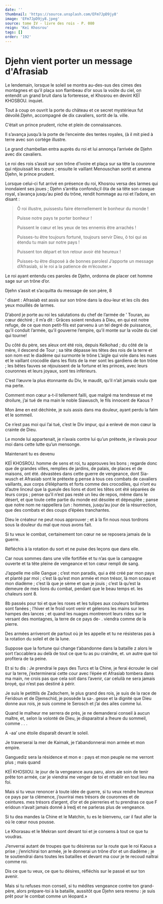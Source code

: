 ```yaml
---
date: ''
thumbnail: 'https://source.unsplash.com/EFm7JpD9jy8'
image: 'EFm7JpD9jy8.jpeg'
source: tome IV - livre des rois - P. 080
reign: 'Keï Khosrou'
tags: []
order: '192'
---
```


# Djehn vient porter un message d'Afrasiab

Le lendemain, lorsque le soleil se montra au-des-sus des cimes des montagnes et qu’il plaça son flambeau d’or sous la voûte du ciel, on entendit un grand bruit dans la forteresse, el Khosrou en devint KEÏ KHOSBOU. inquiet.

Tout à coup on ouvrit la porte du château et ce secret mystérieux fut dévoilé.Djehn, accompagné de dix cavaliers, sortit de la. ville.

C’était un prince prudent, riche et plein de connaissances.

Il s’avança jusqu’à la porte de l’enceinte des tentes royales, (à il mit pied à terre avec son cortége illustre.

Le grand chambellan entra auprès du roi et lui annonça l’arrivée de Djehn avec dix cavaliers.

Le roi des rois s’assit sur son trône d’ivoire et plaça sur sa tête la couronne qui réjouissait les cœurs ; ensuite le vaillant Menouschan sortit et amena Djehn, le prince prudent.

Lorsque celui-ci fut arrivé en présence du roi, Khosrou versa des larmes qui inondaient ses joues ; Djehn s’arrêta confondu;il ôta de sa tête son casque royal, s’avança jusqu’au pied du trône, rendit hommage au roi et l’adore, en disant :

> Ô roi illustre, puissestu faire éternellement le bonheur du monde !
>
> Puisse notre pays te porter bonheur !
>
> Puissent le cœur et les yeux de tes ennemis être arrachés !
>
> Puisses-tu être toujours fortuné, toujours servir Dieu, ô toi qui as étendu tu main sur notre pays !
>
> Puissent ton départ et ton retour avoir été heureux !
>
> Puisses-tu être disposé à de bonnes parolesl J’apporte un message d’Afrasiab, si le roi a la patience de m’écouter.»

Le roi ayant entendu ces paroles de Djehn, ordonna de placer cet homme sage sur un trône d’or.

Djehn s’assit et s’acquitta du message de son père,
8

’ disant : Afrasiab est assis sur son trône dans la dou-leur et les cils des yeux mouillés de larmes.

D’abord je porte au roi les salutations du chef de l’armée de ’ Touran, au cœur déchiré ; il m’a dit : Grâces soient rendues à Dieu, en qui est notre refuge, de ce que mon petit-fils est parvenu à un tel degré de puissance, qu’il conduit l’armée, qu’il gouverne l’empire, qu’il monte sur la voûte du ciel qui tourne!

Du côté du père, ses aïeux ont été rois, depuis Keîkohad ; du côté de la mère, il descend de Tour ; sa tête dépasse les têtes des rois de la terre et son nom est le diadème qui surmonte le trône L’aigle qui vole dans les nues et le vaillant crocodile dans les flots de la mer sont les gardiens de ton trône ; les bêtes fauves se réjouissent de la fortune et les princes, avec leurs couronnes et leurs joyaux, sont tes inférieurs.

C’est l’œuvre la plus étonnante du Div, le maudit, qu’il n’ait jamais voulu que ma perte.

Comment mon cœur a-t-il tellement failli, que malgré ma tendresse et me droilure, j’ai tué de ma main le noble Siawusch, le fils innocent de Kaous ?

Mon âme en est déchirée, je suis assis dans ma douleur, ayant perdu la faim et le sommeil.

Ce n’est pas moi qui l’ai tué, c’est le Div impur, qui a enlevé de mon cœur la crainte de Dieu.

Le monde lui appartenait, je n’avais contre lui qu’un prétexte, je n’avais pour moi dans cette lutte qu’un mensonge.

Maintenant tu es devenu

KEÏ KHOSROU. homme de sens et roi, tu approuves les bons ; regarde donc que de grandes villes, remplies de jardins, de palais, de places et de maisons, ont été. dévastées dans cette guerre de vengeance, dont Sia- wusch et Afrasiab sont le prétexte g pense à tous ces combats de cavaliers vaillants, aux corps d’éléphants et forts comme des crocodiles, qui n’ont eu d’autre linceul que la gueule des lions et dont les têtes ont été séparées de leurs corps ; pense qu’il n’est pas resté un lieu de repos, même dans le désert, et que toute cette partie du monde est désolée et dépeuplée ; panse que notre nom ne rappellera (un : hommes, jusqu’au jour de la résurrection, que des combats et des coups d’épées tranchantes.

Dieu le créateur ne peut nous approuver ; et à la fin nous nous tordrons sous la douleur du mal que nous avons fait.

Si tu veux le combat, certainement ton cœur ne se reposera jamais de la guerre.

Réfléchis à la rotation du sort et ne puise des leçons que dans elle.

Car nous sommes dans une ville fortifiée et tu n’as que la campagne ouverte et ta tête pleine de vengeance et ton cœur rempli de sang.

J’appelle me oille Gangue ; c’est mon paradis, qui a été créé par mon pays et planté par moi ; c’est là qu’est mon armée et mon trésor, là mon sceau et mon diadème ; c’est là que je sème et que je jouis ; c’est là qu’est la demeure de mes lions du combat, pendant que le beau temps et. les chaleurs sont 8.

8b passés pour toi et que les roses et les tulipes aux couleurs brillantes sont fanées ; l’hiver et le froid vont venir et gèlerons les mains sur les hampes des lances ; et quand les nuages montreront leurs rides sur le versant des montagnes, la terre de ce pays de-
. viendra comme de la pierre.

Des armées arriveront de partout où je les appelle et tu ne résisteras pas à la rotation du soleil et de la lune.

Suppose que la fortune qui change t’abandonne dans la bataille z alors le sort t’accablera au delà de tout ce que tu as pu craindre, et. un autre que toi profitera de ta peine.

Et si tu dis : Je prendrai le pays des Turcs et la Chine, je ferai écrouler le ciel sur la terre, j’exterminerai cette cour avec l’épée et Afrasiab tombera dans ma main, ne crois pas que cela soit dans l’avenir, car celuilà ne sera jamais broyé, qui n’est pas destiné à périr.

Je suis le petittils de Zadschem, le plus grand des rois, je suis de la race de Feridoun et de Djemschid, je possède la sa-. gesse et la dignité que Dieu donne aux rois, je suis comme le Serosch et j’ai des ailes comme lui.

Quand le malheur me serrera de près, je ne demanderai conseil à aucun maître, et, selon la volonté de Dieu, je disparaitral a lheure du sommeil, comme
. . .

A -aa’
une étoile disparaît devant le soleil.

Je traverserai la mer de Kaimak, je t’abandonnerai mon armée et mon empire.

Ganguediz sera la résidence et mon e : pays et mon peuple ne me verront plus ; mais quand

KEÏ KHOSllOU. le jour de la vengeance aura paru, alors aie soin de tenir prête ton armée, car je viendrai me venger de toi et rétablir en tout lieu ma foi.

Mais si tu veux renoncer à toute idée de guerre, si tu veux rendre heureux ce pays par ta clémence, j’ouvrirai mes trésors de couronnes et de ceintures. mes trésors d’argent, d’or et de pierreries et tu prendras ce que F eridoun n’avait jamais donné à lredj et ne parleras plus de vengeance.

Si tu dea mandes la Chine et le Matchin, tu es le bienvenu, car il faut aller la où le cœur nous pousse.

Le Khorasau et le Mekran sont devant toi et je consens à tout ce que tu voudras.

J’enverrai autant de troupes que tu désireras sur la route que le roi Kaous a prise ; j’enrichirai ton armée, je le donnerai un trône d’or et un diadème ; je te soutiendrai dans toutes les batailles et devant ma cour je te recoud naîtrai comme roi.

Dis ce que tu veux, ce que tu désires, réfléchis sur le passé et sur ton avenir.

Mais si tu refuses mon conseil, si tu médites vengeance contre ton grand-père, alors prépare-toi à la bataille, aussitôt que Djehn sera revenu : je suis prêt pour le combat comme un léopard.»
